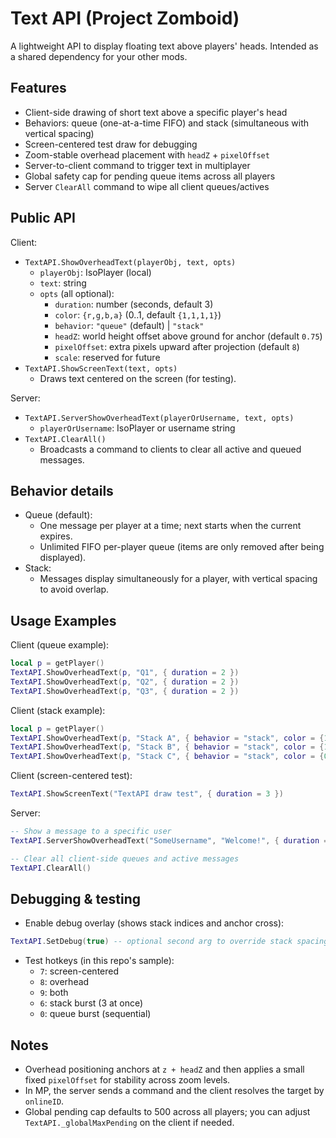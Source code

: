 # Text API (Project Zomboid)

A lightweight API to display floating text above players' heads. Intended as a shared dependency for your other mods.

## Features
- Client-side drawing of short text above a specific player's head
- Behaviors: queue (one-at-a-time FIFO) and stack (simultaneous with vertical spacing)
- Screen-centered test draw for debugging
- Zoom-stable overhead placement with `headZ` + `pixelOffset`
- Server-to-client command to trigger text in multiplayer
- Global safety cap for pending queue items across all players
- Server `ClearAll` command to wipe all client queues/actives

## Public API

Client:
- `TextAPI.ShowOverheadText(playerObj, text, opts)`
  - `playerObj`: IsoPlayer (local)
  - `text`: string
  - `opts` (all optional):
    - `duration`: number (seconds, default 3)
    - `color`: `{r,g,b,a}` (0..1, default `{1,1,1,1}`)
    - `behavior`: `"queue"` (default) | `"stack"`
    - `headZ`: world height offset above ground for anchor (default `0.75`)
    - `pixelOffset`: extra pixels upward after projection (default `8`)
    - `scale`: reserved for future
- `TextAPI.ShowScreenText(text, opts)`
  - Draws text centered on the screen (for testing).

Server:
- `TextAPI.ServerShowOverheadText(playerOrUsername, text, opts)`
  - `playerOrUsername`: IsoPlayer or username string
- `TextAPI.ClearAll()`
  - Broadcasts a command to clients to clear all active and queued messages.

## Behavior details
- Queue (default):
  - One message per player at a time; next starts when the current expires.
  - Unlimited FIFO per-player queue (items are only removed after being displayed).
- Stack:
  - Messages display simultaneously for a player, with vertical spacing to avoid overlap.

## Usage Examples

Client (queue example):
```lua
local p = getPlayer()
TextAPI.ShowOverheadText(p, "Q1", { duration = 2 })
TextAPI.ShowOverheadText(p, "Q2", { duration = 2 })
TextAPI.ShowOverheadText(p, "Q3", { duration = 2 })
```

Client (stack example):
```lua
local p = getPlayer()
TextAPI.ShowOverheadText(p, "Stack A", { behavior = "stack", color = {1,1,1,1} })
TextAPI.ShowOverheadText(p, "Stack B", { behavior = "stack", color = {1,0.8,0.2,1} })
TextAPI.ShowOverheadText(p, "Stack C", { behavior = "stack", color = {0.2,0.9,1.0,1} })
```

Client (screen-centered test):
```lua
TextAPI.ShowScreenText("TextAPI draw test", { duration = 3 })
```

Server:
```lua
-- Show a message to a specific user
TextAPI.ServerShowOverheadText("SomeUsername", "Welcome!", { duration = 5 })

-- Clear all client-side queues and active messages
TextAPI.ClearAll()
```

## Debugging & testing
- Enable debug overlay (shows stack indices and anchor cross):
```lua
TextAPI.SetDebug(true) -- optional second arg to override stack spacing: TextAPI.SetDebug(true, 24)
```
- Test hotkeys (in this repo's sample):
  - `7`: screen-centered
  - `8`: overhead
  - `9`: both
  - `6`: stack burst (3 at once)
  - `0`: queue burst (sequential)

## Notes
- Overhead positioning anchors at `z + headZ` and then applies a small fixed `pixelOffset` for stability across zoom levels.
- In MP, the server sends a command and the client resolves the target by `onlineID`.
- Global pending cap defaults to 500 across all players; you can adjust `TextAPI._globalMaxPending` on the client if needed.
